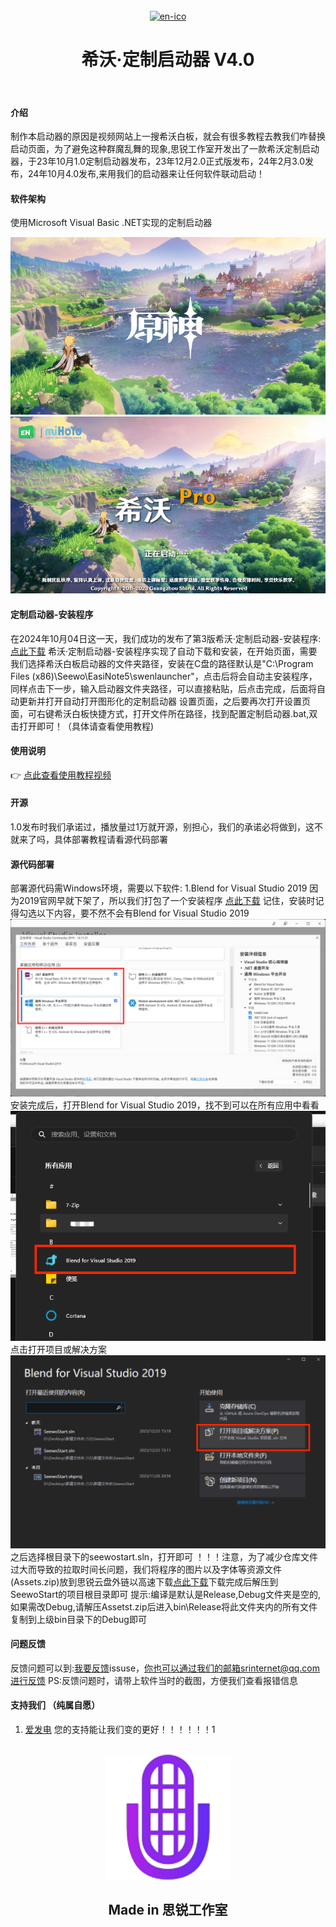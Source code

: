 <div align="center">
<br>
<a href='https://github.com/SRInternet-Studio/Seewo-Custom_Start'><img src='/sbenlauncher.ico' alt='en-ico' height="200" width="200"></img></a>
<h1>希沃·定制启动器 V4.0</h1>
</h1>
</br>
</div> 

#### 介绍
制作本启动器的原因是视频网站上一搜希沃白板，就会有很多教程去教我们咋替换启动页面，为了避免这种群魔乱舞的现象,思锐工作室开发出了一款希沃定制启动器，于23年10月1.0定制启动器发布，23年12月2.0正式版发布，24年2月3.0发布，24年10月4.0发布,来用我们的启动器来让任何软件联动启动！

#### 软件架构
使用Microsoft Visual Basic .NET实现的定制启动器

![界面预览](start.png)
![界面预览](seewopro.png)


#### 定制启动器-安装程序
在2024年10月04日这一天，我们成功的发布了第3版希沃·定制启动器-安装程序:[点此下载](https://disk.sr-studio.top/srdisk-files/%E5%B8%8C%E6%B2%83%E5%AE%9A%E5%88%B6%E5%90%AF%E5%8A%A8%E5%99%A8/SeewoStart-Installer.exe)
希沃·定制启动器-安装程序实现了自动下载和安装，在开始页面，需要我们选择希沃白板启动器的文件夹路径，安装在C盘的路径默认是"C:\Program Files (x86)\Seewo\EasiNote5\swenlauncher"，点击后将会自动主安装程序，同样点击下一步，输入启动器文件夹路径，可以直接粘贴，后点击完成，后面将自动更新并打开自动打开图形化的定制启动器 设置页面，之后要再次打开设置页面，可右键希沃白板快捷方式，打开文件所在路径，找到配置定制启动器.bat,双击打开即可！（具体请查看使用教程)



#### 使用说明

 :point_right: [点此查看使用教程视频](https://www.bilibili.com/video/BV1eC4y1D73H/)

#### 开源
1.0发布时我们承诺过，播放量过1万就开源，别担心，我们的承诺必将做到，这不就来了吗，具体部署教程请看源代码部署



#### 源代码部署
 部署源代码需Windows环境，需要以下软件:
1.Blend for Visual Studio 2019
因为2019官网早就下架了，所以我们打包了一个安装程序
[点此下载](https://disk.sr-studio.top/d/%E5%B8%8C%E6%B2%83%E5%AE%9A%E5%88%B6%E5%90%AF%E5%8A%A8%E5%99%A8/VS2019/VS-2019%E5%AE%89%E8%A3%85%E7%A8%8B%E5%BA%8F.exe)
记住，安装时记得勾选以下内容，要不然不会有Blend for Visual Studio 2019
![界面预览](vsinstall.png)
安装完成后，打开Blend for Visual Studio 2019，找不到可以在所有应用中看看
![界面预览](blend.png)
点击打开项目或解决方案
![界面预览](blend1.png)
之后选择根目录下的seewostart.sln，打开即可
！！！注意，为了减少仓库文件过大而导致的拉取时间长问题，我们将程序的图片以及字体等资源文件(Assets.zip)放到思锐云盘外链以高速下载[点此下载](https://disk.sr-studio.top/srdisk-files/%E5%B8%8C%E6%B2%83%E5%AE%9A%E5%88%B6%E5%90%AF%E5%8A%A8%E5%99%A8/Assets.zip)下载完成后解压到SeewoStart的项目根目录即可
提示:编译是默认是Release,Debug文件夹是空的,如果需改Debug,请解压Assetst.zip后进入bin\Release将此文件夹内的所有文件复制到上级bin目录下的Debug即可

#### 问题反馈
反馈问题可以到:[我要反馈](https://github.com/SRInternet/Seewo-Custom_Start/issues/new)issuse，你也可以通过我们的邮箱srinternet@qq.com进行反馈
PS:反馈问题时，请带上软件当时的截图，方便我们查看报错信息




#### 支持我们 （纯属自愿）
1.  [爱发电](https://afdian.net/a/srinternet)
您的支持能让我们变的更好！！！！！！1

<div align="center">
<br>
<img src='/srlogo.png' alt='sr-ico' height="200" width="200"></img></a>
<h2>Made in 思锐工作室<h2/>


